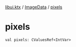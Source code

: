 [libui.ktx](../index.md) / [ImageData](index.md) / [pixels](./pixels.md)

# pixels

`val pixels: CValuesRef<IntVar>`